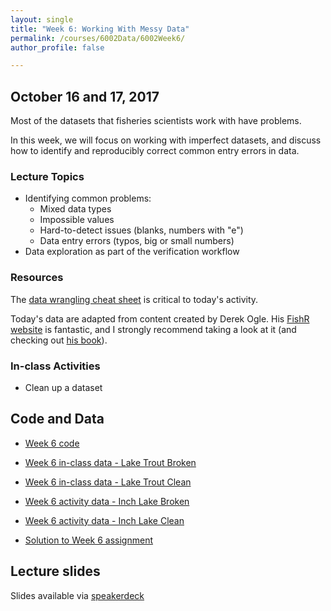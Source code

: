 ```yaml
---
layout: single
title: "Week 6: Working With Messy Data"
permalink: /courses/6002Data/6002Week6/
author_profile: false

---
```


## October 16 and 17, 2017

Most of the datasets that fisheries scientists work with have problems. 

In this week, we will focus on working with imperfect datasets, and discuss how to identify and reproducibly correct common entry errors in data.  

### Lecture Topics
* Identifying common problems:
  - Mixed data types
  - Impossible values
  - Hard-to-detect issues (blanks, numbers with "e")
  - Data entry errors (typos, big or small numbers)
* Data exploration as part of the verification workflow

### Resources

The [data wrangling cheat sheet](https://www.rstudio.com/wp-content/uploads/2015/02/data-wrangling-cheatsheet.pdf) is critical to today's activity. 

Today's data are adapted from content created by Derek Ogle. His [FishR website](http://derekogle.com/fishR/) is fantastic, and I strongly recommend taking a look at it (and checking out [his book](http://derekogle.com/IFAR/)). 

### In-class Activities

* Clean up a dataset

## Code and Data

* [Week 6 code](/assets/images/FISH6002-Week6.R)
* [Week 6 in-class data - Lake Trout Broken](/assets/images/LakeTrout-Broken.csv)
* [Week 6 in-class data - Lake Trout Clean](/assets/images/LakeTrout-Clean.csv)

* [Week 6 activity data - Inch Lake Broken](/assets/images/InchLake2-Broken.csv)
* [Week 6 activity data - Inch Lake Clean](/assets/images/InchLake2-Clean.csv)

* [Solution to Week 6 assignment](/assets/images/FISH6002-Week6Solution)

## Lecture slides

<script async class="speakerdeck-embed" data-id="ee510a9b67e449d89f01ceed7ac20395" data-ratio="1.77777777777778" src="//speakerdeck.com/assets/embed.js"></script>

Slides available via [speakerdeck](https://speakerdeck.com/pandalusplatyceros/fish-6002-week-6-working-with-messy-data)